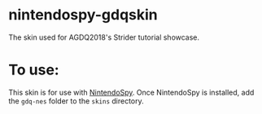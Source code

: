 # nintendospy-gdqskin
The skin used for AGDQ2018's Strider tutorial showcase.

# To use:
This skin is for use with [NintendoSpy](https://github.com/jaburns/NintendoSpy). Once NintendoSpy is installed, add the `gdq-nes` folder to the `skins` directory.
